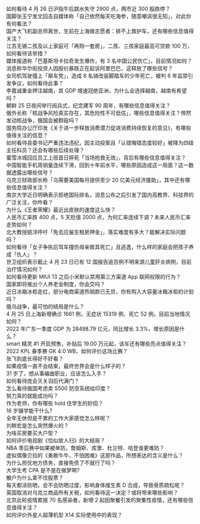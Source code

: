 如何看待  4 月 26 日沪指午后跳水失守 2900 点，两市近 300 股跌停？  
国脚张玉宁发文回击自媒体称「自己依然每天吃海参，随意嘲讽很无知」，对此你有何看法？  
国产大飞机副总师离世，生前在上海做志愿者：排不上救护车，还有哪些信息值得关注？  
江苏无锡二孩及以上家庭可「再购一套房」，二孩、三孩家庭最高可贷款 100 万，如何看待该举措？  
媒体报道称「巴基斯坦卡拉奇发生爆炸，有 3 名中国公民伤亡」，目前情况如何？  
消息称华尔街投资人因股价暴跌正在起诉阿里巴巴，这释放了哪些信号？  
女司机驾驶撞上「飙车党」，造成 8 名骑改装脚踏车的少年死亡，被判 6 年监禁引发争议，如何看待此事？  
李嘉诚重金押注越南，其 GDP 增速冠绝亚洲，为什么会选择越南，越南有希望吗？  
朝鲜 25 日夜间举行阅兵式，纪念建军 90 周年，有哪些信息值得关注？  
俄外长称「核战争风险真实存在，其危险性不可低估」，哪些信息值得关注？悍然发动核战争，俄国会被群殴吗？  
国务院办公厅印发《关于进一步释放消费潜力促进消费持续恢复的意见》，有哪些值得关注的信息？  
如何看待县委书记严重违法违纪，因主动投案且「认错悔错态度较好」被降为四级主任科员？还会有哪些后续处理？  
蜜雪冰城回应员工上班首日猝死「当场抢救无效」，背后有哪些信息值得关注？  
中国智能手机周销量连续下滑，回到十年前水平，哪些原因造成这一局面？这一数据透露出哪些信号？  
乌克兰财政部长称「乌需要美国每月提供至少 20 亿美元经济援助」，其中还有哪些信息值得关注？  
南京大学近日明确表示拒绝国际排名，消息公布之后引发了国内高教界、科技界的广泛关注，你咋看？  
为什么《王者荣耀》最近出皮肤的速度这么快？  
人民币汇率跌 400 点，5 天贬值 2000 点，为何汇率连续下调？未来人民币汇率走势如何？  
北大教授姚洋呼吁「免去应届生租房押金」，落实难度有多大？能解决实际问题吗？  
如何看待「女子争执后驾车撞伤母亲致其死亡」且逃逸，什么样的家庭会把孩子养成「仇人」？  
世卫组织表示截止 4 月 23 日已有 12 国报告逾百例不明来源儿童肝炎病例，目前治疗情况如何？  
如何看待更新 MIUI 13 之后小米默认禁用第三方渠道 App 联网权限的行为？  
国家即将推出个人养老金制度，你会交吗？  
近日冰箱冰柜走红，部分电商渠道热销款已无货，你有购入大容量冰箱冰柜的计划吗？  
俄乌战争，最可怕的结局是什么？  
4 月 25 日上海新增确诊 1661 例，无症状 15319 例、死亡 52 例，目前当地情况如何？  
2022 年广东一季度 GDP 为 28498.79 亿元，同比增长 3.3%，增长原因是什么？  
smart 精灵 #1 开启预售，补贴后 19.00 万元起，该车还有哪些亮点值得关注？  
2022 KPL 春季赛 GK 4:0 WB，如何评价这场比赛？  
张飞到底长得好不好看？  
如果疫情一直不会结束，最终世界会是什么样子的？  
31 岁了，想从事编曲职业，应该怎么入手？  
如何看待庞会灭关羽后代满门？  
怎么看待俄国考虑卖 S500 防空系统给印度？  
努力真的就能成功吗？  
作为老师，你有哪些 hold 住学生的妙招？  
16 岁辍学能干什么?  
全年无休但是不累的工作大家感觉怎么样呢？  
刘畊宏是怎么突然爆火的？  
为啥买房要买大户型？  
如何评价电视剧《恰似故人归》的大结局？  
NBA 季后赛中如果被单防，詹姆斯、库里、杜兰特、哈登谁更难防？  
虚拟偶像贝拉的《勇敢牛牛，不怕困难》这部作品，所想表达的含义是什么？  
为什么担忧地方债务，直接免债了不就行了吗？  
大学生考 CPA 是不是在做梦啊?  
散户为什么拿不住股票？  
每天都涂防晒，会不会防晒过度，影响身体维生素 D 合成，导致骨质疏松呢？  
英国取消对乌克兰商品所有关税，如何看待这一决定？或将带来哪些影响？  
北京此轮疫情累报 70 名感染者，新增 2 起因聚餐引发的聚集性疫情，还有哪些信息值得关注？  
如何评价外星人超薄机型 X14 实际使用中的表现？  
